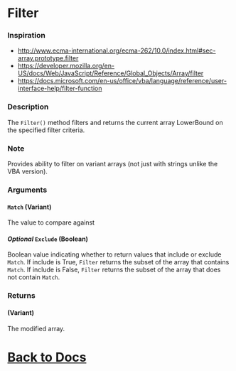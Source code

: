 
# Filter
### Inspiration
* http://www.ecma-international.org/ecma-262/10.0/index.html#sec-array.prototype.filter
* https://developer.mozilla.org/en-US/docs/Web/JavaScript/Reference/Global_Objects/Array/filter
* https://docs.microsoft.com/en-us/office/vba/language/reference/user-interface-help/filter-function

### Description
The `Filter()` method filters and returns the current array LowerBound on the specified filter criteria. 

### Note
Provides ability to filter on variant arrays (not just with strings unlike the VBA version).

### Arguments
#### `Match` (Variant)
The value to compare against
#### *Optional* `Exclude` (Boolean)
Boolean value indicating whether to return values that include or exclude `Match`. If include is True, `Filter` returns the subset of the array that contains `Match`. If include is False, `Filter` returns the subset of the array that does not contain `Match`.
### Returns
#### (Variant)
The modified array.

# [Back to Docs](https://senipah.github.io/VBA-Better-Array/)